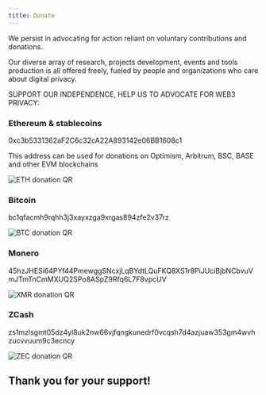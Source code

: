 ```yaml
---
title: Donate
---
```


We persist in advocating for action reliant on voluntary contributions and donations. 

Our diverse array of research, projects development, events and tools production is all offered freely, fueled by people and organizations who care about digital privacy.


SUPPORT OUR INDEPENDENCE, HELP US TO ADVOCATE FOR WEB3 PRIVACY:  


### Ethereum & stablecoins 

0xc3b5331362aF2C6c32cA22A893142e06BB1608c1

This address can be used for donations on Optimism, Arbitrum, BSC, BASE and other EVM blockchains

![ETH donation QR](./assets/w3p-qr-eth-white.png)

### Bitcoin

bc1qfacmh9rqhh3j3xayxzga9xrgas894zfe2v37rz

![BTC donation QR](./assets/w3p-qr-btc-white.png)


### Monero

45hzJHESi64PYf44PmewggSNcxjLqBYdtLQuFKQ8XS1r8PiJUciBjbNCbvuVmJTmTnCmMXUQ2SPo8ASpZ9Rfq6L7F8vpcUV

![XMR donation QR](./assets/w3p-qr-xmr-white.png)


### ZCash 

zs1mzlsgmt05dz4yl8uk2nw66vjfqngkunedrf0vcqsh7d4azjuaw353gm4wvhzucvvuum9c3ecncy

![ZEC donation QR](./assets/w3p-qr-zec-white.png)


## Thank you for your support!
